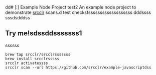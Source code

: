 dd# [:] Example Node Project
test2
An example node project to demonstrate [srcclr](https://www.srsscclr.com) scans.d test checksfsssssssssssssssssss dddssss
sssdsdddss
## Try me!sdssddsssssss1
ssssss
```sssssss
brew tap srcclr/srcclrsssssss
brew install srcclrsssss
srcclr activatessss
srcclr scan --url https://github.com/srcclr/example-javascriptdss
```
